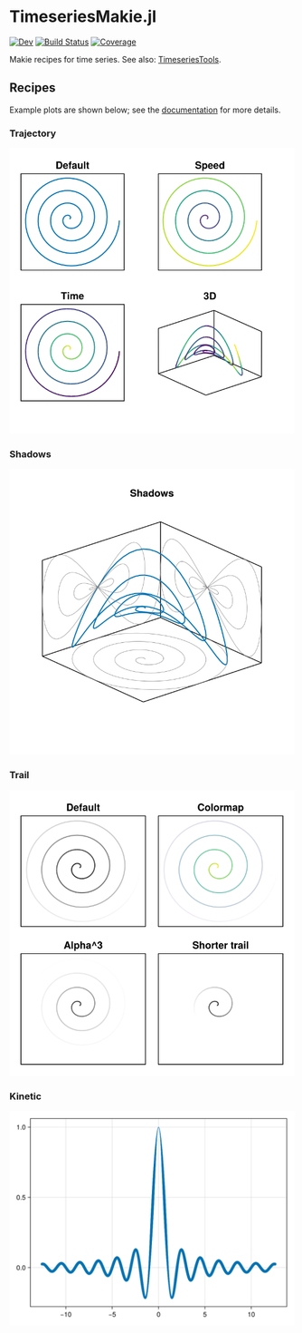 # TimeseriesMakie.jl

[![Dev](https://img.shields.io/badge/docs-dev-blue.svg)](https://brendanjohnharris.github.io/TimeseriesTools.jl/dev/TimeseriesMakie/)
[![Build Status](https://github.com/brendanjohnharris/TimeseriesMakie.jl/actions/workflows/CI.yml/badge.svg?branch=main)](https://github.com/brendanjohnharris/TimeseriesMakie.jl/actions/workflows/CI.yml?query=branch%3Amain)
[![Coverage](https://codecov.io/gh/brendanjohnharris/TimeseriesMakie.jl/branch/main/graph/badge.svg)](https://codecov.io/gh/brendanjohnharris/TimeseriesMakie.jl)

Makie recipes for time series. See also: [TimeseriesTools](https://github.com/brendanjohnharris/TimeseriesTools.jl).

## Recipes

Example plots are shown below; see the [documentation](https://brendanjohnharris.github.io/TimeseriesTools.jl/dev/TimeseriesMakie/) for more details.

### Trajectory

![Trajectory](./test/recipes/trajectory.png)

### Shadows

![Shadows](./test/recipes/shadows.png)

### Trail

![Trail](./test/recipes/trail.png)

### Kinetic

![Kinetic](./test/recipes/kinetic.png)